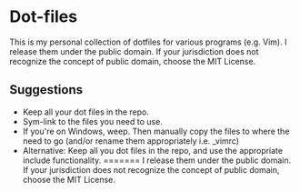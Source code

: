 # Dot-files

This is my personal collection of dotfiles for various programs (e.g. Vim). 
I release them under the public domain. If your jurisdiction does not recognize
the concept of public domain, choose the MIT License.

## Suggestions

- Keep all your dot files in the repo.
- Sym-link to the files you need to use.
- If you're on Windows, weep. Then manually copy the files to where the need to go (and/or rename them appropriately i.e. \_vimrc)
- Alternative: Keep all you dot files in the repo, and use the appropriate include functionality.
=======
I release them under the public domain. If your jurisdiction does not recognize the concept of public domain, choose the MIT License.

